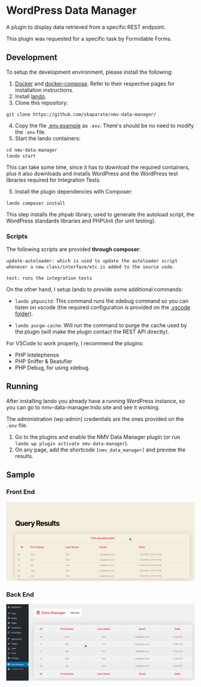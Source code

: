 # WordPress Data Manager

A plugin to display data retrieved from a specific REST endpoint.

This plugin was requested for a specific task by Formidable Forms.

## Development

To setup the development environment, please install the following:

1. [Docker](https://docs.docker.com/engine/install/) and [docker-compose](https://docs.docker.com/compose/install/). Refer to their respective pages for installation instructions.
2. Install [lando](https://docs.lando.dev/basics/installation.html).
3. Clone this repository:

```
git clone https://github.com/skaparate/nmv-data-manager/
```

4. Copy the file [.env.example](.env.example) as `.env`. There's should be no need to modify the `.env` file.
5. Start the lando containers:

```
cd nmv-data-manager
lando start
```

This can take some time, since it has to download the required containers, plus it also downloads and installs WordPress and the WordPress test libraries required for Integration Tests.

5. Install the plugin dependencies with Composer:

```
lando composer install
```

This step installs the phpab library, used to generate the autoload script, the WordPress standards libraries and PHPUnit (for unit testing).

### Scripts

The following scripts are provided **through composer**:

```
update-autoloader: which is used to update the autoloader script whenever a new class/interface/etc is added to the source code.
```

```
test: runs the integration tests
```

On the other hand, I setup lando to provide some additional commands:

- `lando phpunitd`: This command runs the xdebug command so you can listen on vscode (the required configuration is provided on the [.vscode folder](.vscode)).

- `lando purge-cache`: Will run the command to purge the cache used by the plugin (will make the plugin contact the REST API directly).

For VSCode to work properly, I recommend the plugins:

- PHP Intelephense
- PHP Sniffer & Beatufier
- PHP Debug, for using xdebug.

## Running

After installing lando you already have a running WordPress instance, so you can go to nmv-data-manager.lndo.site and see it working.

The administration (wp-admin) credentials are the ones provided on the `.env` file.

1. Go to the plugins and enable the NMV Data Manager plugin (or run `lando wp plugin activate nmv-data-manager`).
2. On any page, add the shortcode `[nmv_data_manager]` and preview the results.

## Sample

### Front End

![Front end shortcode displaying the requested data](/assets/img/nmv-data-manager_frontend.png "Front End Shortcode")

### Back End

![Back end options page, displaying the queried data](/assets/img/nmv-data-manager_backend.png "Administration page")
